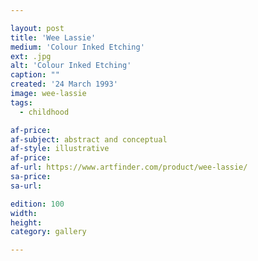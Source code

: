 ```yaml
---

layout: post
title: 'Wee Lassie'
medium: 'Colour Inked Etching'
ext: .jpg
alt: 'Colour Inked Etching'
caption: ""
created: '24 March 1993'
image: wee-lassie
tags:
  - childhood

af-price:
af-subject: abstract and conceptual
af-style: illustrative
af-price:
af-url: https://www.artfinder.com/product/wee-lassie/
sa-price:
sa-url:

edition: 100
width:
height:
category: gallery

---
```

